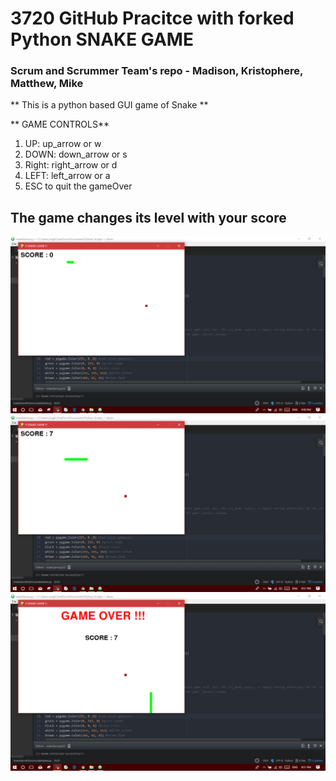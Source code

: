 # 3720 GitHub Pracitce with forked Python SNAKE GAME
### Scrum and Scrummer Team's repo - Madison, Kristophere, Matthew, Mike

** This is a python based GUI game of Snake **

** GAME CONTROLS**
1) UP: up_arrow or w
2) DOWN: down_arrow or s
3) Right: right_arrow or d
4) LEFT: left_arrow or a
5) ESC to quit the gameOver



## The game changes its level with your score
![Alt text](snaps/1.png?raw=true "Title")
![Alt text](snaps/2.png?raw=true "Title")
![Alt text](snaps/3.png?raw=true "Title")
